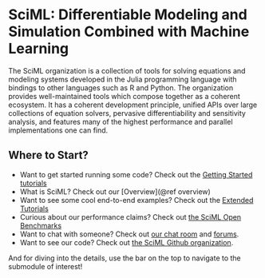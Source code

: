 # SciML: Differentiable Modeling and Simulation Combined with Machine Learning

The SciML organization is a collection of tools for solving equations and modeling systems
developed in the Julia programming language with bindings to other languages such as R and
Python. The organization provides well-maintained tools which compose together as a
coherent ecosystem. It has a coherent development principle, unified APIs over large
collections of equation solvers, pervasive differentiability and sensitivity analysis, and
features many of the highest performance and parallel implementations one can find.

## Where to Start?

* Want to get started running some code? Check out the [Getting Started tutorials]()
* What is SciML? Check out our [Overview](@ref overview)
* Want to see some cool end-to-end examples? Check out the [Extended Tutorials]()
* Curious about our performance claims? Check out [the SciML Open Benchmarks]()
* Want to chat with someone? Check out [our chat room](https://julialang.zulipchat.com/#narrow/stream/279055-sciml-bridged) and [forums](https://discourse.julialang.org/).
* Want to see our code? Check out [the SciML Github organization](https://github.com/SciML).

And for diving into the details, use the bar on the top to navigate to the submodule of
interest!
